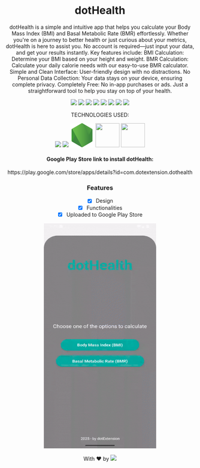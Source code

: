<h1 align="center">dotHealth</h1>

<p align="center">dotHealth is a simple and intuitive app that helps you calculate your Body Mass Index (BMI) and Basal Metabolic Rate (BMR) effortlessly. Whether you're on a journey to better health or just curious about your metrics, dotHealth is here to assist you. No account is required—just input your data, and get your results instantly. Key features include:
BMI Calculation: Determine your BMI based on your height and weight.
BMR Calculation: Calculate your daily calorie needs with our easy-to-use BMR calculator.
Simple and Clean Interface: User-friendly design with no distractions.
No Personal Data Collection: Your data stays on your device, ensuring complete privacy.
Completely Free: No in-app purchases or ads. Just a straightforward tool to help you stay on top of your health.</p>

<div align="center">

<img src="https://img.shields.io/badge/os-Android-green" /> <img src="https://img.shields.io/badge/release-v1.0.1-blue" /> <a href="https://www.npmjs.com/"><img src="https://img.shields.io/badge/npm-v10.8.2-red" /></a> <a href="https://nodejs.org/en/"><img src="https://img.shields.io/badge/node.js-v.22.3.0-brightgreen" /></a> <img src="https://img.shields.io/badge/license-MIT-blue" /> <img src="https://img.shields.io/badge/ReactNative-v0.74.2-blue" /> <img src="https://img.shields.io/badge/React-v18.2.0-blue" /> <img src="https://img.shields.io/badge/Expo-v51.0.17-white" />

TECHNOLOGIES USED:

<a target="_blank" href="https://developer.mozilla.org/en-US/docs/Web/JavaScript"><img src="https://upload.wikimedia.org/wikipedia/commons/thumb/6/6a/JavaScript-logo.png/64px-JavaScript-logo.png" /></a>
<a href="https://reactjs.org/" target="_blank"><img src="https://upload.wikimedia.org/wikipedia/commons/thumb/a/a7/React-icon.svg/64px-React-icon.svg.png" /></a>
<a href="https://nodejs.org/"><img src="https://raw.githubusercontent.com/devicons/devicon/master/icons/nodejs/nodejs-original.svg" style="width: 64px; height: 64px;" /></a>
<a href="https://developer.android.com/studio"><img src="https://1.bp.blogspot.com/-LgTa-xDiknI/X4EflN56boI/AAAAAAAAPuk/24YyKnqiGkwRS9-_9suPKkfsAwO4wHYEgCLcBGAsYHQ/s0/image9.png" style="width: 64px; height: 64px" /></a>
<a href="https://expo.dev/"><img src="https://bitrise-steplib-collection.s3.amazonaws.com/steps/expo-detach/assets/icon.svg" style="width: 64px; height: 64px" /></a>

<h4 align="center"> 
	Google Play Store link to install dotHealth:
</h4>
<p align="center">https://play.google.com/store/apps/details?id=com.dotextension.dothealth</p>

### Features

- [x] Design
- [x] Functionalities
- [x] Uploaded to Google Play Store

<img src="./sample.gif" style="width: 300px; height: 600px;"/>

<p align="center">With ❤ by <img src=https://img.shields.io/badge/-dotExtension-black /> <p/>

</div>
